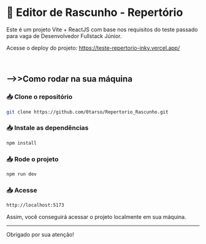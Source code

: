 # 🚀 Editor de Rascunho - Repertório

Este é um projeto Vite + ReactJS com base nos requisitos do teste passado para vaga de Desenvolvedor Fullstack Júnior.

Acesse o deploy do projeto:
https://teste-repertorio-inky.vercel.app/

<br>

## -->>Como rodar na sua máquina
### 📥 Clone o repositório

```sh
git clone https://github.com/0tarso/Repertorio_Rascunho.git
```
### 📥 Instale as dependências

```sh
npm install
```

### 📥 Rode o projeto

```sh
npm run dev
```

### 📥 Acesse

```sh
http://localhost:5173
```

Assim, você conseguirá acessar o projeto localmente em sua máquina.

<hr>
Obrigado por sua atenção!